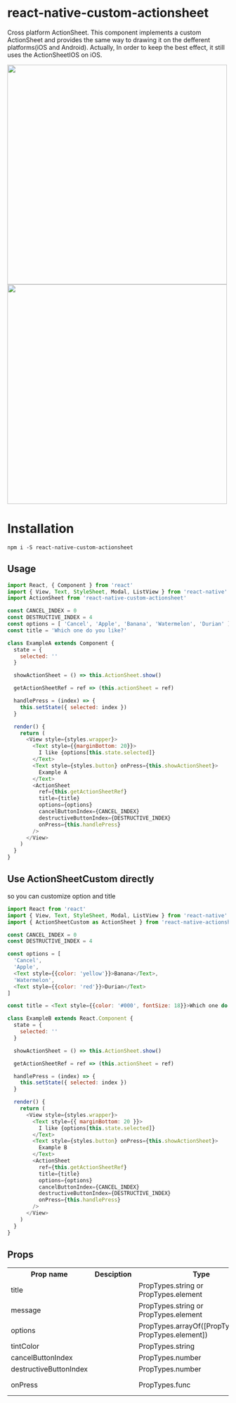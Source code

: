 # react-native-custom-actionsheet
Cross platform ActionSheet. This component implements a custom ActionSheet  and provides the same way to drawing it on the defferent platforms(iOS and Android). Actually, In order to keep the best effect, it still uses the ActionSheetIOS on iOS.

<img height="500" src="./doc/ios.png"> <img height="500" src="./doc/android.png">

# Installation

```
npm i -S react-native-custom-actionsheet
```

## Usage

```javascript
import React, { Component } from 'react'
import { View, Text, StyleSheet, Modal, ListView } from 'react-native'
import ActionSheet from 'react-native-custom-actionsheet'

const CANCEL_INDEX = 0
const DESTRUCTIVE_INDEX = 4
const options = [ 'Cancel', 'Apple', 'Banana', 'Watermelon', 'Durian' ]
const title = 'Which one do you like?'

class ExampleA extends Component {
  state = {
    selected: ''
  }

  showActionSheet = () => this.ActionSheet.show()

  getActionSheetRef = ref => (this.actionSheet = ref)

  handlePress = (index) => {
    this.setState({ selected: index })
  }

  render() {
    return (
      <View style={styles.wrapper}>
        <Text style={{marginBottom: 20}}>
          I like {options[this.state.selected]}
        </Text>
        <Text style={styles.button} onPress={this.showActionSheet}>
          Example A
        </Text>
        <ActionSheet
          ref={this.getActionSheetRef}
          title={title}
          options={options}
          cancelButtonIndex={CANCEL_INDEX}
          destructiveButtonIndex={DESTRUCTIVE_INDEX}
          onPress={this.handlePress}
        />
      </View>
    )
  }
}
```


## Use ActionSheetCustom directly

so you can customize option and title

```javascript
import React from 'react'
import { View, Text, StyleSheet, Modal, ListView } from 'react-native'
import { ActionSheetCustom as ActionSheet } from 'react-native-actionsheet'

const CANCEL_INDEX = 0
const DESTRUCTIVE_INDEX = 4

const options = [
  'Cancel',
  'Apple',
  <Text style={{color: 'yellow'}}>Banana</Text>,
  'Watermelon',
  <Text style={{color: 'red'}}>Durian</Text>
]

const title = <Text style={{color: '#000', fontSize: 18}}>Which one do you like?</Text>

class ExampleB extends React.Component {
  state = {
    selected: ''
  }

  showActionSheet = () => this.ActionSheet.show()

  getActionSheetRef = ref => (this.actionSheet = ref)

  handlePress = (index) => {
    this.setState({ selected: index })
  }

  render() {
    return (
      <View style={styles.wrapper}>
        <Text style={{ marginBottom: 20 }}>
          I like {options[this.state.selected]}
        </Text>
        <Text style={styles.button} onPress={this.showActionSheet}>
          Example B
        </Text>
        <ActionSheet
          ref={this.getActionSheetRef}
          title={title}
          options={options}
          cancelButtonIndex={CANCEL_INDEX}
          destructiveButtonIndex={DESTRUCTIVE_INDEX}
          onPress={this.handlePress}
        />
      </View>
    )
  }
}
```

## Props

<table>
    <tr>
        <th>Prop name</th>
        <th>Desciption</th>
        <th>Type</th>
        <th>Default</th>
    </tr>
    <tr>
        <td>title</td>
        <td></td>
        <td>PropTypes.string or PropTypes.element</td>
        <td></td>
    </tr>
    <tr>
        <td>message</td>
        <td></td>
        <td>PropTypes.string or PropTypes.element</td>
        <td></td>
    </tr>
    <tr>
        <td>options</td>
        <td></td>
        <td>PropTypes.arrayOf([PropTypes.string, PropTypes.element])</td>
        <td></td>
    </tr>
    <tr>
        <td>tintColor</td>
        <td></td>
        <td>PropTypes.string</td>
        <td></td>
    </tr>
    <tr>
        <td>cancelButtonIndex</td>
        <td></td>
        <td>PropTypes.number</td>
        <td></td>
    </tr>
    <tr>
        <td>destructiveButtonIndex</td>
        <td></td>
        <td>PropTypes.number</td>
        <td></td>
    </tr>
    <tr>
        <td>onPress</td>
        <td></td>
        <td>PropTypes.func</td>
        <td>(index) => {}</td>
    </tr>
</table>
